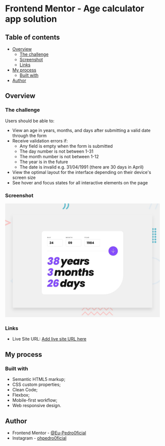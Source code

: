 # Frontend Mentor - Age calculator app solution

## Table of contents

- [Overview](#overview)
  - [The challenge](#the-challenge)
  - [Screenshot](#screenshot)
  - [Links](#links)
- [My process](#my-process)
  - [Built with](#built-with)
- [Author](#author)

## Overview

### The challenge

Users should be able to:

- View an age in years, months, and days after submitting a valid date through the form
- Receive validation errors if:
  - Any field is empty when the form is submitted
  - The day number is not between 1-31
  - The month number is not between 1-12
  - The year is in the future
  - The date is invalid e.g. 31/04/1991 (there are 30 days in April)
- View the optimal layout for the interface depending on their device's screen size
- See hover and focus states for all interactive elements on the page

### Screenshot

![Project Preview](./design/desktop-preview.jpg)

### Links

- Live Site URL: [Add live site URL here](https://eu-pedro0ficial.github.io/NEWS-HOMEPAGE-MAIN/)

## My process

### Built with

- Semantic HTML5 markup;
- CSS custom properties;
- Clean Code;
- Flexbox;
- Mobile-first workflow;
- Web responsive design.

## Author

- Frontend Mentor - [@Eu-Pedro0ficial](https://www.frontendmentor.io/profile/Eu-Pedro0ficial)
- Instagram - [ohpedro0ficial](https://instagram.com/ohpedro0ficial?igshid=ZDdkNTZiNTM=)